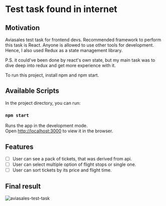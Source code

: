 # Test task found in internet
## Motivation

Aviasales test task for frontend devs. Recommended framework to perform this task is React.
Anyone is allowed to use other tools for development. Hence, I also used Redux as a state management library.

P.S. it could've been done by react's own state, but my main task was to dive deep into redux and get more experience with it.

To run this project, install npm and npm start.

## Available Scripts

In the project directory, you can run:

### `npm start`

Runs the app in the development mode.\
Open [http://localhost:3000](http://localhost:3000) to view it in the browser.


## Features

-   [ ] User can see a pack of tickets, that was derived from api.
-   [ ] User can select multiple option of flight stops or single one.
-   [ ] User can sort tickets by its price and flight time.

## Final result
![aviasales-test-task](https://user-images.githubusercontent.com/72103819/126529457-6a528ffd-041d-4842-8ef1-2e00c0be2722.png)
